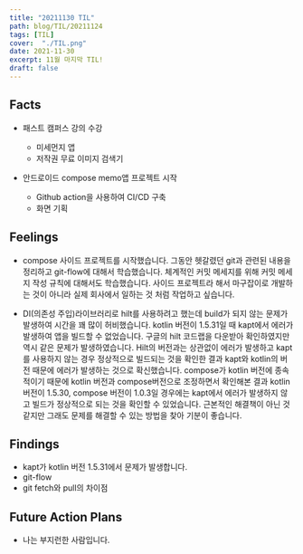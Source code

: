 ```yaml
---
title: "20211130 TIL"
path: blog/TIL/20211124
tags: [TIL]
cover:  "./TIL.png"
date: 2021-11-30
excerpt: 11월 마지막 TIL!
draft: false
---
```


## Facts

* 패스트 캠퍼스 강의 수강
  * 미세먼지 앱
  * 저작권 무료 이미지 검색기 

* 안드로이드 compose memo앱 프로젝트 시작
  * Github action을 사용하여 CI/CD 구축 
  * 화면 기획

## Feelings

* compose 사이드 프로젝트를 시작했습니다. 그동안 헷갈렸던 git과 관련된 내용을 정리하고 git-flow에 대해서 학습했습니다. 체계적인 커밋 메세지를 위해 커밋 메세지 작성 규칙에 대해서도 학습했습니다. 사이드 프로젝트라 해서 마구잡이로 개발하는 것이 아니라 실제 회사에서 일하는 것 처럼 작업하고 싶습니다.

* DI(의존성 주입)라이브러리로 hilt를 사용하려고 했는데 build가 되지 않는 문제가 발생하여 시간을 꽤 많이 허비했습니다. kotlin 버전이 1.5.31일 때 kapt에서 에러가 발생하여 앱을 빌드할 수 없었습니다. 구글의 hilt 코드랩을 다운받아 확인하였지만 역시 같은 문제가 발생하였습니다. Hilt의 버전과는 상관없이 에러가 발생하고 kapt를 사용하지 않는 경우 정상적으로 빌드되는 것을 확인한 결과 kapt와 kotlin의 버전 때문에 에러가 발생하는 것으로 확신했습니다. compose가 kotlin 버전에 종속적이기 때문에 kotlin 버전과 compose버전으로 조정하면서 확인해본 결과 kotlin 버전이 1.5.30, compose 버전이 1.0.3일 경우에는 kapt에서 에러가 발생하지 않고 빌드가 정상적으로 되는 것을 확인할 수 있었습니다. 근본적인 해결책이 아닌 것 같지만 그래도 문제를 해결할 수 있는 방법을 찾아 기분이 좋습니다. 
  
## Findings

* kapt가 kotlin 버전 1.5.31에서 문제가 발생합니다. 
* git-flow
* git fetch와 pull의 차이점 

## Future Action Plans
* 나는 부지런한 사람입니다.


















